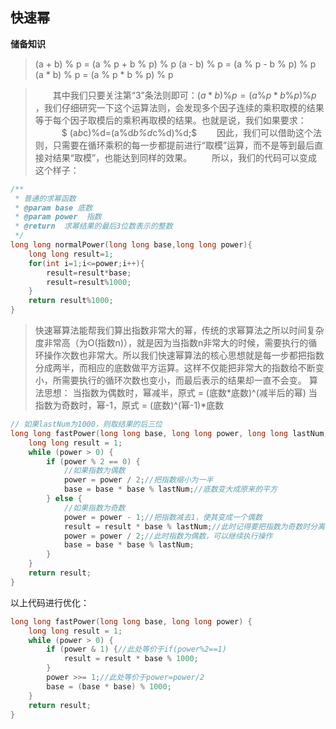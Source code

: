 ## 快速幂

**储备知识**
> (a + b) % p = (a % p + b % p) % p 
> (a - b) % p = (a % p - b % p) % p 
> (a * b) % p = (a % p * b % p) % p 

> &emsp;&emsp;其中我们只要关注第“3”条法则即可：$(a * b) \% p = (a \% p * b \% p) \% p$ ，我们仔细研究一下这个运算法则，会发现多个因子连续的乘积取模的结果等于每个因子取模后的乘积再取模的结果。也就是说，我们如果要求：
&emsp;&emsp;&emsp;$ (a*b*c)\%d=(a\%d*b\%d*c\%d)\%d;$
&emsp;&emsp;因此，我们可以借助这个法则，只需要在循环乘积的每一步都提前进行“取模”运算，而不是等到最后直接对结果“取模”，也能达到同样的效果。
&emsp;&emsp;所以，我们的代码可以变成这个样子：
```C++
/**
 * 普通的求幂函数
 * @param base 底数
 * @param power  指数
 * @return  求幂结果的最后3位数表示的整数
 */
long long normalPower(long long base,long long power){
    long long result=1;
    for(int i=1;i<=power;i++){
        result=result*base;
        result=result%1000;
    }
    return result%1000;
}
```

> 快速幂算法能帮我们算出指数非常大的幂，传统的求幂算法之所以时间复杂度非常高（为O(指数n)），就是因为当指数n非常大的时候，需要执行的循环操作次数也非常大。所以我们快速幂算法的核心思想就是每一步都把指数分成两半，而相应的底数做平方运算。这样不仅能把非常大的指数给不断变小，所需要执行的循环次数也变小，而最后表示的结果却一直不会变。
> 算法思想：
> 当指数为偶数时，幂减半，原式 = (底数*底数)^(减半后的幂)
> 当指数为奇数时，幂-1，原式 = (底数)^(幂-1)*底数

```C++
// 如果lastNum为1000，则取结果的后三位
long long fastPower(long long base, long long power, long long lastNum) {
    long long result = 1;
    while (power > 0) {
        if (power % 2 == 0) {
            //如果指数为偶数
            power = power / 2;//把指数缩小为一半
            base = base * base % lastNum;//底数变大成原来的平方
        } else {
            //如果指数为奇数
            power = power - 1;//把指数减去1，使其变成一个偶数
            result = result * base % lastNum;//此时记得要把指数为奇数时分离出来的底数的一次方收集好
            power = power / 2;//此时指数为偶数，可以继续执行操作
            base = base * base % lastNum;
        }
    }
    return result;
}
```

以上代码进行优化：
```C++
long long fastPower(long long base, long long power) {
    long long result = 1;
    while (power > 0) {
        if (power & 1) {//此处等价于if(power%2==1)
            result = result * base % 1000;
        }
        power >>= 1;//此处等价于power=power/2
        base = (base * base) % 1000;
    }
    return result;
}
```